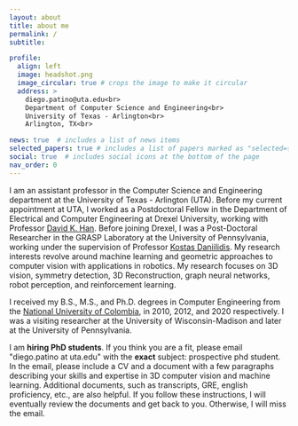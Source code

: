 ```yaml
---
layout: about
title: about me
permalink: /
subtitle: 

profile:
  align: left
  image: headshot.png
  image_circular: true # crops the image to make it circular
  address: >
    diego.patino@uta.edu<br>
    Department of Computer Science and Engineering<br>
    University of Texas - Arlington<br>
    Arlington, TX<br>

news: true  # includes a list of news items
selected_papers: true # includes a list of papers marked as "selected={true}"
social: true  # includes social icons at the bottom of the page
nav_order: 0
---
```


I am an assistant professor in the Computer Science and Engineering department at the University of Texas - Arlington (UTA). Before my current appointment at UTA, I worked as a Postdoctoral Fellow in the Department of Electrical and Computer Engineering at Drexel University, working with Professor [David K. Han](https://drexel.edu/engineering/about/faculty-staff/H/han-david/). Before joining Drexel, I was a Post-Doctoral Researcher in the GRASP Laboratory at the University of Pennsylvania, working under the supervision of Professor [Kostas Daniilidis](https://www.cis.upenn.edu/~kostas/). My research interests revolve around machine learning and geometric approaches to computer vision with applications in robotics. My research focuses on 3D vision, symmetry detection, 3D Reconstruction, graph neural networks, robot perception, and reinforcement learning.

I received my B.S., M.S., and Ph.D. degrees in Computer Engineering from the [National University of Colombia](https://medellin.unal.edu.co), in 2010, 2012, and 2020 respectively. I was a visiting researcher at the University of Wisconsin-Madison and later at the University of Pennsylvania.

I am **hiring PhD students**. If you think you are a fit, please email "diego.patino at uta.edu" with the **exact** subject: prospective phd student. In the email, please include a CV and a document with a few paragraphs describing your skills and expertise in 3D computer vision and machine learning. Additional documents, such as transcripts, GRE, english proficiency, etc., are also helpful. If you follow these instructions, I will eventually review the documents and get back to you. Otherwise, I will miss the email. 
